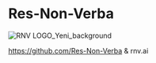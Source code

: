 # Res-Non-Verba
![RNV LOGO_Yeni_background](https://user-images.githubusercontent.com/8342524/170664172-447be043-5121-4e6a-bc57-924c40ed85db.JPG)


https://github.com/Res-Non-Verba & rnv.ai
